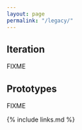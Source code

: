 ```yaml
---
layout: page
permalink: "/legacy/"
---
```


## Iteration
<a name="iteration"></a>

FIXME

## Prototypes
<a name="prototypes"></a>

FIXME

{% include links.md %}
